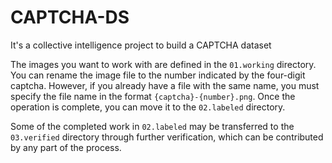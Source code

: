 # CAPTCHA-DS
It's a collective intelligence project to build a CAPTCHA dataset

The images you want to work with are defined in the `01.working` directory. You can rename the image file to the number indicated by the four-digit captcha. However, if you already have a file with the same name, you must specify the file name in the format `{captcha}-{number}.png`. Once the operation is complete, you can move it to the `02.labeled` directory.

Some of the completed work in `02.labeled` may be transferred to the `03.verified` directory through further verification, which can be contributed by any part of the process.
